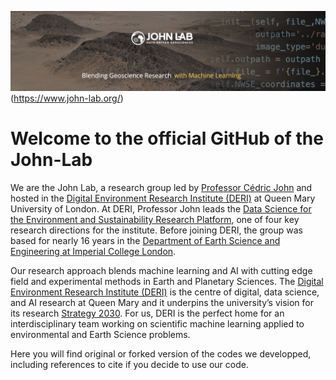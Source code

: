 ![banner](banner.png)(https://www.john-lab.org/)

# Welcome to the official GitHub of the John-Lab

We are the John Lab, a research group led by [Professor Cédric John](https://www.john-lab.org/lab_member/head-of-lab/dr-cedric-john/) and hosted in the [Digital Environment Research Institute (DERI)](https://www.qmul.ac.uk/deri/) at Queen Mary University of London. At DERI, Professor John leads the [Data Science for the Environment and Sustainability Research Platform](https://www.qmul.ac.uk/deri/research/research-platform---data-science-for-the-environment-and-sustainability-/), one of four key research directions for the institute. Before joining DERI, the group was based for nearly 16 years in the [Department of Earth Science and Engineering at Imperial College London](https://www.imperial.ac.uk/earth-science/).

Our research approach blends machine learning and AI with cutting edge field and experimental methods in Earth and Planetary Sciences. The [Digital Environment Research Institute (DERI)](https://www.qmul.ac.uk/deri/) is the centre of digital, data science, and AI research at Queen Mary and it underpins the university’s vision for its research [Strategy 2030](https://www.qmul.ac.uk/strategy-2030/). For us, DERI is the perfect home for an interdisciplinary team working on scientific machine learning applied to environmental and Earth Science problems.

Here you will find original or forked version of the codes we developped, including references to cite if you decide to use our code.

